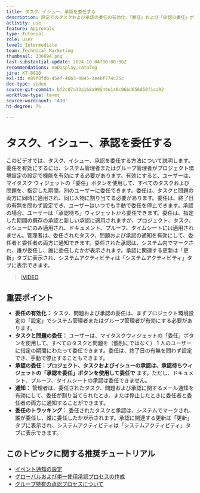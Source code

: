 ```yaml
---
title: タスク、イシュー、承認を委任する
description: 設定でのタスクおよび承認の委任の有効化、「委任」および「承認の委任」ボタンの利用、割り当てのメール通知の設定、明確な管理のための更新およびシステムアクティビティの追跡により、委任ワークフローを効率化します。
activity: use
feature: Approvals
type: Tutorial
role: User
level: Intermediate
team: Technical Marketing
thumbnail: 336094.png
last-substantial-update: 2024-10-04T00:00:00Z
recommendations: noDisplay,catalog
jira: KT-8810
exl-id: e89f0fdb-45ef-46b3-9845-3eebf774c25c
doc-type: video
source-git-commit: bf2c07a33a168a99544e148c06bd656d50f1ca92
workflow-type: tm+mt
source-wordcount: '430'
ht-degree: 7%

---
```


# タスク、イシュー、承認を委任する

このビデオでは、タスク、イシュー、承認を委任する方法について説明します。&#x200B; 委任を有効にするには、システム管理者またはグループ管理者がプロジェクト環境設定の設定で機能を有効にする必要があります。&#x200B; 有効にすると、ユーザーは、マイタスク ウィジェットの「委任」ボタンを使用して、すべてのタスクおよび問題を、指定した期間、別のユーザーに委任できます。&#x200B; 委任は、タスクと問題の両方に同時に適用され、同じ人物に割り当てる必要があります。&#x200B; 委任は、終了日の有無を問わず設定でき、ユーザーはいつでも手動で委任を停止できます。&#x200B;
承認の場合、ユーザーは「承認待ち」ウィジェットから委任できます。&#x200B; 委任は、指定した期間の既存の承認と新しい承認に適用されますが、プロジェクト、タスク、イシューにのみ適用され、ドキュメント、プルーフ、タイムシートには適用されません。&#x200B; 管理者は、委任されたタスク、問題および承認の通知を有効にして、委任者と委任者の両方に通知できます。&#x200B;
委任された承認は、システム内でマークされ、誰が委任し、誰に委任したかが表示されます。&#x200B; 承認に関連する更新は「更新」タブに表示され、システムアクティビティは「システムアクティビティ」タブに表示できます。&#x200B;


>[!VIDEO](https://video.tv.adobe.com/v/336094/?quality=12&learn=on&enablevpops)

## 重要ポイント

* **委任の有効化：** タスク、問題および承認の委任は、まずプロジェクト環境設定の「設定」でシステム管理者またはグループ管理者が有効にする必要があります。
* **タスクと問題の委任：** ユーザーは、マイタスクウィジェットの「委任」ボタンを使用して、すべてのタスクと問題を（個別にではなく） 1 人のユーザーに指定の期間にわたって委任できます。&#x200B; 委任は、終了日の有無を問わず設定でき、手動で停止することもできます。
* **承認の委任：プロジェクト、タスクおよびイシューの承認は、承認待ちウィジェットの「承認を委任」ボタンを使用して委任で** ます。&#x200B; ただし、ドキュメント、プルーフ、タイムシートの承認は委任できません。
* **通知：** 管理者は、委任されたタスク、問題および承認に関するメール通知を有効にして、委任が割り当てられたとき、または停止したときに委任者と委任者の両方に通知することができます。
* **委任のトラッキング：** 委任されたタスクと承認は、システムでマークされ、誰が委任し、誰に委任したかが示されます。&#x200B; 承認に関連する更新は「更新」タブに表示され、システムアクティビティは「システムアクティビティ」タブに表示できます。


## このトピックに関する推奨チュートリアル

* [イベント通知の設定](/help/administration-and-setup/email-and-in-app-notifications/admin-set-up-event-notifications.md)
* [グローバルおよび単一使用承認プロセスの作成](/help/manage-work/approval-processes-and-milestone-paths/create-a-single-use-approval-process.md)
* [グループ特有の承認プロセスについて](/help/administration-and-setup/approval-processes-and-milestone-paths/group-specific-approval-processes.md)

